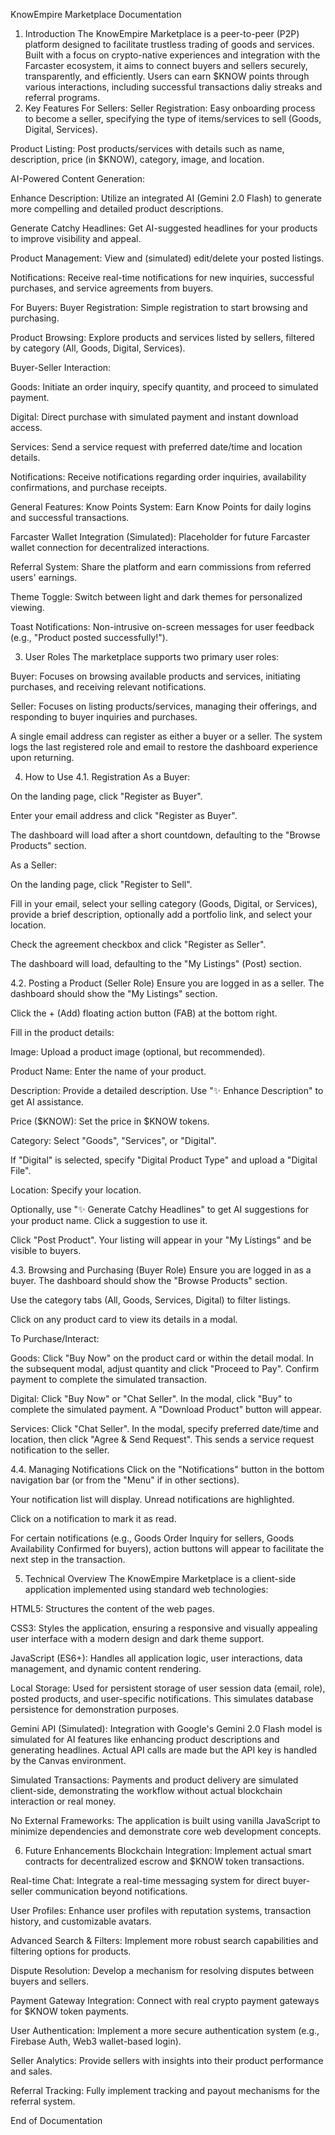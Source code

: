 KnowEmpire Marketplace Documentation
1. Introduction
The KnowEmpire Marketplace is a peer-to-peer (P2P) platform designed to facilitate trustless trading of goods and services. Built with a focus on crypto-native experiences and integration with the Farcaster ecosystem, it aims to connect buyers and sellers securely, transparently, and efficiently. Users can earn $KNOW points through various interactions, including successful transactions daliy streaks and referral programs.
2. Key Features
For Sellers:
Seller Registration: Easy onboarding process to become a seller, specifying the type of items/services to sell (Goods, Digital, Services).

Product Listing: Post products/services with details such as name, description, price (in $KNOW), category, image, and location.

AI-Powered Content Generation:

Enhance Description: Utilize an integrated AI (Gemini 2.0 Flash) to generate more compelling and detailed product descriptions.

Generate Catchy Headlines: Get AI-suggested headlines for your products to improve visibility and appeal.

Product Management: View and (simulated) edit/delete your posted listings.

Notifications: Receive real-time notifications for new inquiries, successful purchases, and service agreements from buyers.

For Buyers:
Buyer Registration: Simple registration to start browsing and purchasing.

Product Browsing: Explore products and services listed by sellers, filtered by category (All, Goods, Digital, Services).

Buyer-Seller Interaction:

Goods: Initiate an order inquiry, specify quantity, and proceed to simulated payment.

Digital: Direct purchase with simulated payment and instant download access.

Services: Send a service request with preferred date/time and location details.

Notifications: Receive notifications regarding order inquiries, availability confirmations, and purchase receipts.

General Features:
Know Points System: Earn Know Points for daily logins and successful transactions.

Farcaster Wallet Integration (Simulated): Placeholder for future Farcaster wallet connection for decentralized interactions.

Referral System: Share the platform and earn commissions from referred users' earnings.

Theme Toggle: Switch between light and dark themes for personalized viewing.

Toast Notifications: Non-intrusive on-screen messages for user feedback (e.g., "Product posted successfully!").

3. User Roles
The marketplace supports two primary user roles:

Buyer: Focuses on browsing available products and services, initiating purchases, and receiving relevant notifications.

Seller: Focuses on listing products/services, managing their offerings, and responding to buyer inquiries and purchases.

A single email address can register as either a buyer or a seller. The system logs the last registered role and email to restore the dashboard experience upon returning.

4. How to Use
4.1. Registration
As a Buyer:

On the landing page, click "Register as Buyer".

Enter your email address and click "Register as Buyer".

The dashboard will load after a short countdown, defaulting to the "Browse Products" section.

As a Seller:

On the landing page, click "Register to Sell".

Fill in your email, select your selling category (Goods, Digital, or Services), provide a brief description, optionally add a portfolio link, and select your location.

Check the agreement checkbox and click "Register as Seller".

The dashboard will load, defaulting to the "My Listings" (Post) section.

4.2. Posting a Product (Seller Role)
Ensure you are logged in as a seller. The dashboard should show the "My Listings" section.

Click the + (Add) floating action button (FAB) at the bottom right.

Fill in the product details:

Image: Upload a product image (optional, but recommended).

Product Name: Enter the name of your product.

Description: Provide a detailed description. Use "✨ Enhance Description" to get AI assistance.

Price ($KNOW): Set the price in $KNOW tokens.

Category: Select "Goods", "Services", or "Digital".

If "Digital" is selected, specify "Digital Product Type" and upload a "Digital File".

Location: Specify your location.

Optionally, use "✨ Generate Catchy Headlines" to get AI suggestions for your product name. Click a suggestion to use it.

Click "Post Product". Your listing will appear in your "My Listings" and be visible to buyers.

4.3. Browsing and Purchasing (Buyer Role)
Ensure you are logged in as a buyer. The dashboard should show the "Browse Products" section.

Use the category tabs (All, Goods, Services, Digital) to filter listings.

Click on any product card to view its details in a modal.

To Purchase/Interact:

Goods: Click "Buy Now" on the product card or within the detail modal. In the subsequent modal, adjust quantity and click "Proceed to Pay". Confirm payment to complete the simulated transaction.

Digital: Click "Buy Now" or "Chat Seller". In the modal, click "Buy" to complete the simulated payment. A "Download Product" button will appear.

Services: Click "Chat Seller". In the modal, specify preferred date/time and location, then click "Agree & Send Request". This sends a service request notification to the seller.

4.4. Managing Notifications
Click on the "Notifications" button in the bottom navigation bar (or from the "Menu" if in other sections).

Your notification list will display. Unread notifications are highlighted.

Click on a notification to mark it as read.

For certain notifications (e.g., Goods Order Inquiry for sellers, Goods Availability Confirmed for buyers), action buttons will appear to facilitate the next step in the transaction.

5. Technical Overview
The KnowEmpire Marketplace is a client-side application implemented using standard web technologies:

HTML5: Structures the content of the web pages.

CSS3: Styles the application, ensuring a responsive and visually appealing user interface with a modern design and dark theme support.

JavaScript (ES6+): Handles all application logic, user interactions, data management, and dynamic content rendering.

Local Storage: Used for persistent storage of user session data (email, role), posted products, and user-specific notifications. This simulates database persistence for demonstration purposes.

Gemini API (Simulated): Integration with Google's Gemini 2.0 Flash model is simulated for AI features like enhancing product descriptions and generating headlines. Actual API calls are made but the API key is handled by the Canvas environment.

Simulated Transactions: Payments and product delivery are simulated client-side, demonstrating the workflow without actual blockchain interaction or real money.

No External Frameworks: The application is built using vanilla JavaScript to minimize dependencies and demonstrate core web development concepts.

6. Future Enhancements
Blockchain Integration: Implement actual smart contracts for decentralized escrow and $KNOW token transactions.

Real-time Chat: Integrate a real-time messaging system for direct buyer-seller communication beyond notifications.

User Profiles: Enhance user profiles with reputation systems, transaction history, and customizable avatars.

Advanced Search & Filters: Implement more robust search capabilities and filtering options for products.

Dispute Resolution: Develop a mechanism for resolving disputes between buyers and sellers.

Payment Gateway Integration: Connect with real crypto payment gateways for $KNOW token payments.

User Authentication: Implement a more secure authentication system (e.g., Firebase Auth, Web3 wallet-based login).

Seller Analytics: Provide sellers with insights into their product performance and sales.

Referral Tracking: Fully implement tracking and payout mechanisms for the referral system.

End of Documentation
